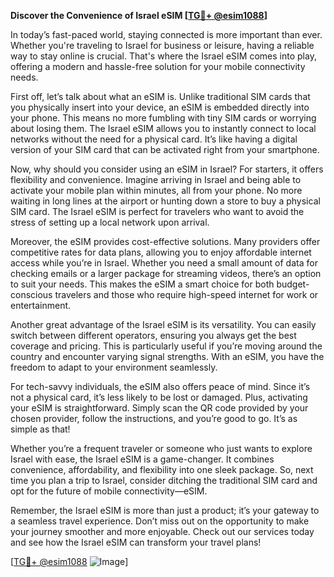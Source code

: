 **Discover the Convenience of Israel eSIM [[TG💪+ @esim1088](https://t.me/s/esim1088)]**

In today’s fast-paced world, staying connected is more important than ever. Whether you're traveling to Israel for business or leisure, having a reliable way to stay online is crucial. That's where the Israel eSIM comes into play, offering a modern and hassle-free solution for your mobile connectivity needs.

First off, let’s talk about what an eSIM is. Unlike traditional SIM cards that you physically insert into your device, an eSIM is embedded directly into your phone. This means no more fumbling with tiny SIM cards or worrying about losing them. The Israel eSIM allows you to instantly connect to local networks without the need for a physical card. It’s like having a digital version of your SIM card that can be activated right from your smartphone.

Now, why should you consider using an eSIM in Israel? For starters, it offers flexibility and convenience. Imagine arriving in Israel and being able to activate your mobile plan within minutes, all from your phone. No more waiting in long lines at the airport or hunting down a store to buy a physical SIM card. The Israel eSIM is perfect for travelers who want to avoid the stress of setting up a local network upon arrival.

Moreover, the eSIM provides cost-effective solutions. Many providers offer competitive rates for data plans, allowing you to enjoy affordable internet access while you’re in Israel. Whether you need a small amount of data for checking emails or a larger package for streaming videos, there’s an option to suit your needs. This makes the eSIM a smart choice for both budget-conscious travelers and those who require high-speed internet for work or entertainment.

Another great advantage of the Israel eSIM is its versatility. You can easily switch between different operators, ensuring you always get the best coverage and pricing. This is particularly useful if you’re moving around the country and encounter varying signal strengths. With an eSIM, you have the freedom to adapt to your environment seamlessly.

For tech-savvy individuals, the eSIM also offers peace of mind. Since it’s not a physical card, it’s less likely to be lost or damaged. Plus, activating your eSIM is straightforward. Simply scan the QR code provided by your chosen provider, follow the instructions, and you’re good to go. It’s as simple as that!

Whether you’re a frequent traveler or someone who just wants to explore Israel with ease, the Israel eSIM is a game-changer. It combines convenience, affordability, and flexibility into one sleek package. So, next time you plan a trip to Israel, consider ditching the traditional SIM card and opt for the future of mobile connectivity—eSIM.

Remember, the Israel eSIM is more than just a product; it’s your gateway to a seamless travel experience. Don’t miss out on the opportunity to make your journey smoother and more enjoyable. Check out our services today and see how the Israel eSIM can transform your travel plans! 

[[TG💪+ @esim1088](https://t.me/s/esim1088) ![Image](https://i.postimg.cc/Y0z9fWf4/image.png)]